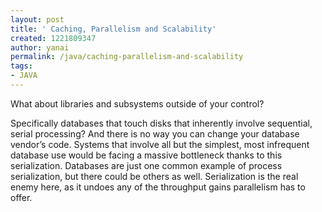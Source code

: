 ```yaml
---
layout: post
title: ' Caching, Parallelism and Scalability'
created: 1221809347
author: yanai
permalink: /java/caching-parallelism-and-scalability
tags:
- JAVA
---
```

<p>What about libraries and subsystems outside of your control?</p><p>Specifically databases that touch disks that inherently involve sequential, serial processing? And there is no way you can change your database vendor&rsquo;s code. Systems that involve all but the simplest, most infrequent database use would be facing a massive bottleneck thanks to this serialization. Databases are just one common example of process serialization, but there could be others as well. Serialization is the real enemy here, as it undoes any of the throughput gains parallelism has to offer.</p>
